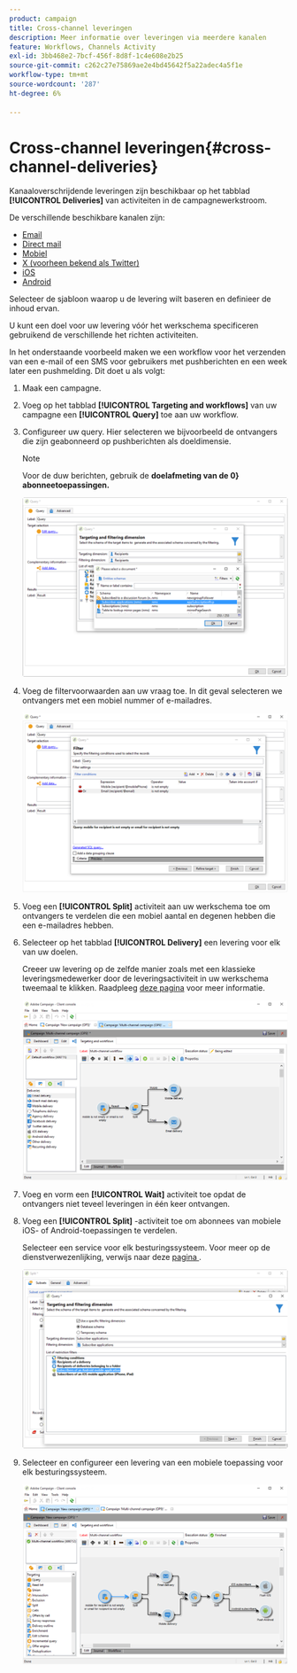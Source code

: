 ```yaml
---
product: campaign
title: Cross-channel leveringen
description: Meer informatie over leveringen via meerdere kanalen
feature: Workflows, Channels Activity
exl-id: 3bb468e2-7bcf-456f-8d8f-1c4e608e2b25
source-git-commit: c262c27e75869ae2e4bd45642f5a22adec4a5f1e
workflow-type: tm+mt
source-wordcount: '287'
ht-degree: 6%

---
```


# Cross-channel leveringen{#cross-channel-deliveries}



Kanaaloverschrijdende leveringen zijn beschikbaar op het tabblad **[!UICONTROL Deliveries]** van activiteiten in de campagnewerkstroom.

De verschillende beschikbare kanalen zijn:

* [Email](../../delivery/using/about-email-channel.md)
* [Direct mail](../../delivery/using/about-direct-mail-channel.md)
* [Mobiel](../../delivery/using/sms-channel.md)
* [X (voorheen bekend als Twitter)](../../social/using/about-social-marketing.md)
* [iOS](../../delivery/using/create-notifications-ios.md)
* [Android](../../delivery/using/create-notifications-android.md)

Selecteer de sjabloon waarop u de levering wilt baseren en definieer de inhoud ervan.

U kunt een doel voor uw levering vóór het werkschema specificeren gebruikend de verschillende het richten activiteiten.

In het onderstaande voorbeeld maken we een workflow voor het verzenden van een e-mail of een SMS voor gebruikers met pushberichten en een week later een pushmelding. Dit doet u als volgt:

1. Maak een campagne.
1. Voeg op het tabblad **[!UICONTROL Targeting and workflows]** van uw campagne een **[!UICONTROL Query]** toe aan uw workflow.
1. Configureer uw query. Hier selecteren we bijvoorbeeld de ontvangers die zijn geabonneerd op pushberichten als doeldimensie.

   >[!NOTE]
   >
   >Voor de duw berichten, gebruik de **doelafmeting van de 0} abonneetoepassingen.**

   ![](assets/cross_channel_delivery_1.png)

1. Voeg de filtervoorwaarden aan uw vraag toe. In dit geval selecteren we ontvangers met een mobiel nummer of e-mailadres.

   ![](assets/cross_channel_delivery_2.png)

1. Voeg een **[!UICONTROL Split]** activiteit aan uw werkschema toe om ontvangers te verdelen die een mobiel aantal en degenen hebben die een e-mailadres hebben.
1. Selecteer op het tabblad **[!UICONTROL Delivery]** een levering voor elk van uw doelen.

   Creeer uw levering op de zelfde manier zoals met een klassieke leveringsmedewerker door de leveringsactiviteit in uw werkschema tweemaal te klikken. Raadpleeg [deze pagina](../../delivery/using/about-email-channel.md) voor meer informatie.

   ![](assets/cross_channel_delivery_3.png)

1. Voeg en vorm een **[!UICONTROL Wait]** activiteit toe opdat de ontvangers niet teveel leveringen in één keer ontvangen.
1. Voeg een **[!UICONTROL Split]** -activiteit toe om abonnees van mobiele iOS- of Android-toepassingen te verdelen.

   Selecteer een service voor elk besturingssysteem. Voor meer op de dienstverwezenlijking, verwijs naar deze [ pagina ](../../delivery/using/configuring-the-mobile-application.md).

   ![](assets/cross_channel_delivery_4.png)

1. Selecteer en configureer een levering van een mobiele toepassing voor elk besturingssysteem.

   ![](assets/cross_channel_delivery_5.png)
